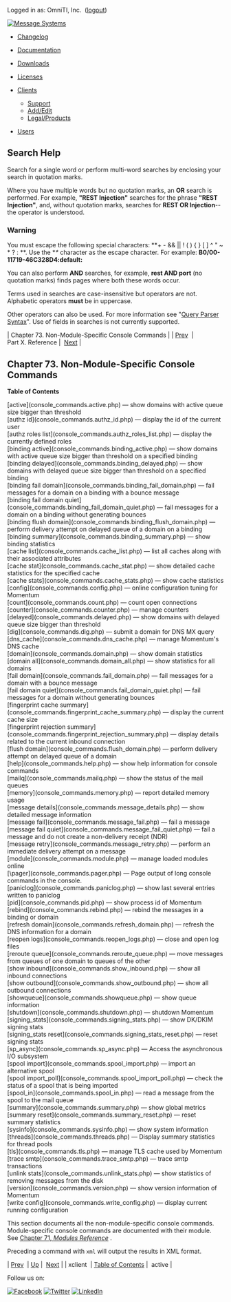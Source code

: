 Logged in as: OmniTI, Inc.  ([logout](https://support.messagesystems.com/logout.php))

[![Message Systems](https://support.messagesystems.com/images/ms-white205.png)](https://support.messagesystems.com/start.php) 

*   [Changelog](https://support.messagesystems.com/start.php?show=changelog)
*   [Documentation](https://support.messagesystems.com/docs/)
*   [Downloads](https://support.messagesystems.com/start.php)

*   [Licenses](https://support.messagesystems.com/license_summary.php)
*   <a href="">Clients</a>
    *   [Support](https://support.messagesystems.com/cs.php)
    *   [Add/Edit](https://support.messagesystems.com/edit_client.php)
    *   [Legal/Products](https://support.messagesystems.com/edit_products.php)
*   [Users](https://support.messagesystems.com/edit_customer.php)

## Search Help

Search for a single word or perform multi-word searches by enclosing your search in quotation marks.

Where you have multiple words but no quotation marks, an **OR** search is performed. For example, **"REST Injection"** searches for the phrase **"REST Injection"**, and, without quotation marks, searches for **REST OR Injection**--the operator is understood.

### Warning

You must escape the following special characters: **+ - && || ! ( ) { } [ ] ^ " ~ * ? : \**. Use the **\** character as the escape character. For example: **B0/00-11719-46C328D4\:default\:**

You can also perform **AND** searches, for example, **rest AND port** (no quotation marks) finds pages where both these words occur.

Terms used in searches are case-insensitive but operators are not. Alphabetic operators **must** be in uppercase.

Other operators can also be used. For more information see "[Query Parser Syntax](https://lucene.apache.org/core/old_versioned_docs/versions/3_0_0/queryparsersyntax.html)". Use of fields in searches is not currently supported.

| Chapter 73. Non-Module-Specific Console Commands |
| [Prev](conf.ref.xclient.php)  | Part X. Reference |  [Next](console_commands.active.php) |

## Chapter 73. Non-Module-Specific Console Commands

**Table of Contents**

<dl class="toc">

<dt>[active](console_commands.active.php) — show domains with active queue size bigger than threshold</dt>

<dt>[authz id](console_commands.authz_id.php) — display the id of the current user</dt>

<dt>[authz roles list](console_commands.authz_roles_list.php) — display the currently defined roles</dt>

<dt>[binding active](console_commands.binding_active.php) — show domains with active queue size bigger than threshold on a specified binding</dt>

<dt>[binding delayed](console_commands.binding_delayed.php) — show domains with delayed queue size bigger than threshold on a specified binding</dt>

<dt>[binding fail domain](console_commands.binding_fail_domain.php) — fail messages for a domain on a binding with a bounce message</dt>

<dt>[binding fail domain quiet](console_commands.binding_fail_domain_quiet.php) — fail messages for a domain on a binding without generating bounces</dt>

<dt>[binding flush domain](console_commands.binding_flush_domain.php) — perform delivery attempt on delayed queue of a domain on a binding</dt>

<dt>[binding summary](console_commands.binding_summary.php) — show binding statistics</dt>

<dt>[cache list](console_commands.cache_list.php) — list all caches along with their associated attributes</dt>

<dt>[cache stat](console_commands.cache_stat.php) — show detailed cache statistics for the specified cache</dt>

<dt>[cache stats](console_commands.cache_stats.php) — show cache statistics</dt>

<dt>[config](console_commands.config.php) — online configuration tuning for Momentum</dt>

<dt>[count](console_commands.count.php) — count open connections</dt>

<dt>[counter](console_commands.counter.php) — manage counters</dt>

<dt>[delayed](console_commands.delayed.php) — show domains with delayed queue size bigger than threshold</dt>

<dt>[dig](console_commands.dig.php) — submit a domain for DNS MX query</dt>

<dt>[dns_cache](console_commands.dns_cache.php) — manage Momentum's DNS cache</dt>

<dt>[domain](console_commands.domain.php) — show domain statistics</dt>

<dt>[domain all](console_commands.domain_all.php) — show statistics for all domains</dt>

<dt>[fail domain](console_commands.fail_domain.php) — fail messages for a domain with a bounce message</dt>

<dt>[fail domain quiet](console_commands.fail_domain_quiet.php) — fail messages for a domain without generating bounces</dt>

<dt>[fingerprint cache summary](console_commands.fingerprint_cache_summary.php) — display the current cache size</dt>

<dt>[fingerprint rejection summary](console_commands.fingerprint_rejection_summary.php) — display details related to the current inbound connection</dt>

<dt>[flush domain](console_commands.flush_domain.php) — perform delivery attempt on delayed queue of a domain</dt>

<dt>[help](console_commands.help.php) — show help information for console commands</dt>

<dt>[mailq](console_commands.mailq.php) — show the status of the mail queues</dt>

<dt>[memory](console_commands.memory.php) — report detailed memory usage</dt>

<dt>[message details](console_commands.message_details.php) — show detailed message information</dt>

<dt>[message fail](console_commands.message_fail.php) — fail a message</dt>

<dt>[message fail quiet](console_commands.message_fail_quiet.php) — fail a message and do not create a non-delivery receipt (NDR)</dt>

<dt>[message retry](console_commands.message_retry.php) — perform an immediate delivery attempt on a message</dt>

<dt>[module](console_commands.module.php) — manage loaded modules online</dt>

<dt>[\pager](console_commands.pager.php) — Page output of long console commands in the console.</dt>

<dt>[paniclog](console_commands.paniclog.php) — show last several entries written to paniclog</dt>

<dt>[pid](console_commands.pid.php) — show process id of Momentum</dt>

<dt>[rebind](console_commands.rebind.php) — rebind the messages in a binding or domain</dt>

<dt>[refresh domain](console_commands.refresh_domain.php) — refresh the DNS information for a domain</dt>

<dt>[reopen logs](console_commands.reopen_logs.php) — close and open log files</dt>

<dt>[reroute queue](console_commands.reroute_queue.php) — move messages from queues of one domain to queues of the other</dt>

<dt>[show inbound](console_commands.show_inbound.php) — show all inbound connections</dt>

<dt>[show outbound](console_commands.show_outbound.php) — show all outbound connections</dt>

<dt>[showqueue](console_commands.showqueue.php) — show queue information</dt>

<dt>[shutdown](console_commands.shutdown.php) — shutdown Momentum</dt>

<dt>[signing_stats](console_commands.signing_stats.php) — show DK/DKIM signing stats</dt>

<dt>[signing_stats reset](console_commands.signing_stats_reset.php) — reset signing stats</dt>

<dt>[sp_async](console_commands.sp_async.php) — Access the asynchronous I/O subsystem</dt>

<dt>[spool import](console_commands.spool_import.php) — import an alternative spool</dt>

<dt>[spool import_poll](console_commands.spool_import_poll.php) — check the status of a spool that is being imported</dt>

<dt>[spool_in](console_commands.spool_in.php) — read a message from the spool to the mail queue</dt>

<dt>[summary](console_commands.summary.php) — show global metrics</dt>

<dt>[summary reset](console_commands.summary_reset.php) — reset summary statistics</dt>

<dt>[sysinfo](console_commands.sysinfo.php) — show system information</dt>

<dt>[threads](console_commands.threads.php) — Display summary statistics for thread pools</dt>

<dt>[tls](console_commands.tls.php) — manage TLS cache used by Momentum</dt>

<dt>[trace smtp](console_commands.trace_smtp.php) — trace smtp transactions</dt>

<dt>[unlink stats](console_commands.unlink_stats.php) — show statistics of removing messages from the disk</dt>

<dt>[version](console_commands.version.php) — show version information of Momentum</dt>

<dt>[write config](console_commands.write_config.php) — display current running configuration</dt>

</dl>

This section documents all the non-module-specific console commands. Module-specific console commands are documented with their module. See [Chapter 71, *Modules Reference*](modules.php "Chapter 71. Modules Reference") .

Preceding a command with `xml` will output the results in XML format.

| [Prev](conf.ref.xclient.php)  | [Up](p.reference.php) |  [Next](console_commands.active.php) |
| xclient  | [Table of Contents](index.php) |  active |

Follow us on:

[![Facebook](https://support.messagesystems.com/images/icon-facebook.png)](http://www.facebook.com/messagesystems) [![Twitter](https://support.messagesystems.com/images/icon-twitter.png)](http://twitter.com/#!/MessageSystems) [![LinkedIn](https://support.messagesystems.com/images/icon-linkedin.png)](http://www.linkedin.com/company/message-systems)